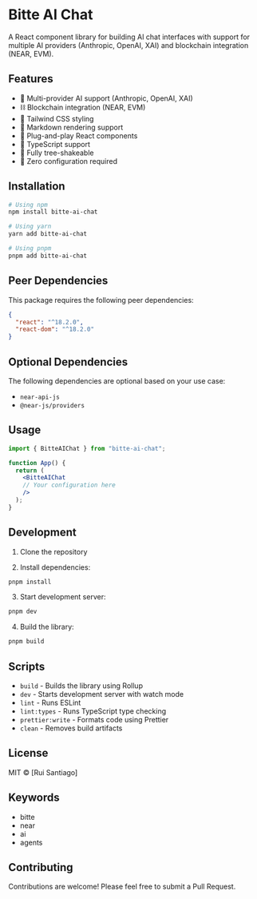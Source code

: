 # Bitte AI Chat

A React component library for building AI chat interfaces with support for multiple AI providers (Anthropic, OpenAI, XAI) and blockchain integration (NEAR, EVM).

## Features

- 🤖 Multi-provider AI support (Anthropic, OpenAI, XAI)
- ⛓️ Blockchain integration (NEAR, EVM)
- 🎨 Tailwind CSS styling
- 📝 Markdown rendering support
- 🔌 Plug-and-play React components
- 🎯 TypeScript support
- 💪 Fully tree-shakeable
- 🎁 Zero configuration required

## Installation

```bash
# Using npm
npm install bitte-ai-chat

# Using yarn
yarn add bitte-ai-chat

# Using pnpm
pnpm add bitte-ai-chat
```

## Peer Dependencies

This package requires the following peer dependencies:

```json
{
  "react": "^18.2.0",
  "react-dom": "^18.2.0"
}
```

## Optional Dependencies

The following dependencies are optional based on your use case:

- `near-api-js`
- `@near-js/providers`

## Usage

```jsx
import { BitteAIChat } from "bitte-ai-chat";

function App() {
  return (
    <BitteAIChat
    // Your configuration here
    />
  );
}
```

## Development

1. Clone the repository

2. Install dependencies:

```bash
pnpm install
```

3. Start development server:

```bash
pnpm dev
```

4. Build the library:

```bash
pnpm build
```

## Scripts

- `build` - Builds the library using Rollup
- `dev` - Starts development server with watch mode
- `lint` - Runs ESLint
- `lint:types` - Runs TypeScript type checking
- `prettier:write` - Formats code using Prettier
- `clean` - Removes build artifacts

## License

MIT © [Rui Santiago]

## Keywords

- bitte
- near
- ai
- agents

## Contributing

Contributions are welcome! Please feel free to submit a Pull Request.